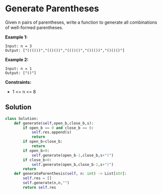 <h1>Generate Parentheses</h1>

<p>
Given n pairs of parentheses, write a function to generate all combinations of well-formed parentheses.

<b>Example 1:</b>

    Input: n = 3
    Output: ["((()))","(()())","(())()","()(())","()()()"]
    
<b>Example 2:</b>

    Input: n = 1
    Output: ["()"]
    
<b>Constraints:</b>

- 1 <= n <= 8

<h2>Solution</h2>

```python
class Solution:
    def generate(self,open_b,close_b,s):
        if open_b == 0 and close_b == 0:
            self.res.append(s)
            return
        if open_b>close_b:
            return
        if open_b>0:
            self.generate(open_b-1,close_b,s+"(")
        if close_b>0:
            self.generate(open_b,close_b-1,s+")")
        return
    def generateParenthesis(self, n: int) -> List[str]:
        self.res = []
        self.generate(n,n,"")
        return self.res
```
